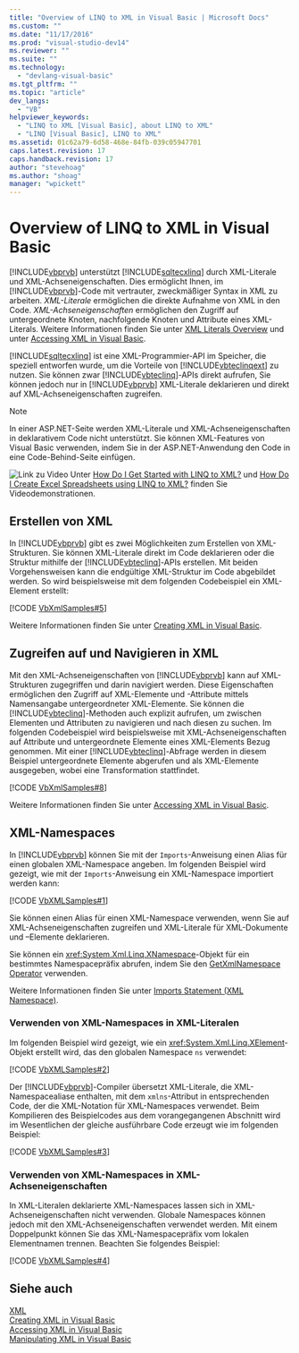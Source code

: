 ```yaml
---
title: "Overview of LINQ to XML in Visual Basic | Microsoft Docs"
ms.custom: ""
ms.date: "11/17/2016"
ms.prod: "visual-studio-dev14"
ms.reviewer: ""
ms.suite: ""
ms.technology: 
  - "devlang-visual-basic"
ms.tgt_pltfrm: ""
ms.topic: "article"
dev_langs: 
  - "VB"
helpviewer_keywords: 
  - "LINQ to XML [Visual Basic], about LINQ to XML"
  - "LINQ [Visual Basic], LINQ to XML"
ms.assetid: 01c62a79-6d58-468e-84fb-039c05947701
caps.latest.revision: 17
caps.handback.revision: 17
author: "stevehoag"
ms.author: "shoag"
manager: "wpickett"
---
```

# Overview of LINQ to XML in Visual Basic
[!INCLUDE[vbprvb](../../../../csharp/programming-guide/concepts/linq/includes/vbprvb_md.md)] unterstützt [!INCLUDE[sqltecxlinq](../../../../csharp/programming-guide/concepts/linq/includes/sqltecxlinq_md.md)] durch XML\-Literale und XML\-Achseneigenschaften.  Dies ermöglicht Ihnen, im [!INCLUDE[vbprvb](../../../../csharp/programming-guide/concepts/linq/includes/vbprvb_md.md)]\-Code mit vertrauter, zweckmäßiger Syntax in XML zu arbeiten. *XML\-Literale* ermöglichen die direkte Aufnahme von XML in den Code.  *XML\-Achseneigenschaften* ermöglichen den Zugriff auf untergeordnete Knoten, nachfolgende Knoten und Attribute eines XML\-Literals.  Weitere Informationen finden Sie unter [XML Literals Overview](../../../../visual-basic/programming-guide/language-features/xml/xml-literals-overview.md) und unter [Accessing XML in Visual Basic](../../../../visual-basic/programming-guide/language-features/xml/accessing-xml.md).  
  
 [!INCLUDE[sqltecxlinq](../../../../csharp/programming-guide/concepts/linq/includes/sqltecxlinq_md.md)] ist eine XML\-Programmier\-API im Speicher, die speziell entworfen wurde, um die Vorteile von [!INCLUDE[vbteclinqext](../../../../csharp/getting-started/includes/vbteclinqext_md.md)] zu nutzen.  Sie können zwar [!INCLUDE[vbteclinq](../../../../csharp/includes/vbteclinq_md.md)]\-APIs direkt aufrufen, Sie können jedoch nur in [!INCLUDE[vbprvb](../../../../csharp/programming-guide/concepts/linq/includes/vbprvb_md.md)] XML\-Literale deklarieren und direkt auf XML\-Achseneigenschaften zugreifen.  
  
> [!NOTE]
>  In einer ASP.NET\-Seite werden XML\-Literale und XML\-Achseneigenschaften in deklarativem Code nicht unterstützt.  Sie können XML\-Features von Visual Basic verwenden, indem Sie in der ASP.NET\-Anwendung den Code in eine Code\-Behind\-Seite einfügen.  
  
 ![Link zu Video](../../../../csharp/programming-guide/concepts/linq/media/playvideo.png "PlayVideo") Unter [How Do I Get Started with LINQ to XML?](http://go.microsoft.com/fwlink/?LinkId=143034) und [How Do I Create Excel Spreadsheets using LINQ to XML?](http://go.microsoft.com/fwlink/?LinkId=143536) finden Sie Videodemonstrationen.  
  
## Erstellen von XML  
 In [!INCLUDE[vbprvb](../../../../csharp/programming-guide/concepts/linq/includes/vbprvb_md.md)] gibt es zwei Möglichkeiten zum Erstellen von XML\-Strukturen.  Sie können XML\-Literale direkt im Code deklarieren oder die Struktur mithilfe der [!INCLUDE[vbteclinq](../../../../csharp/includes/vbteclinq_md.md)]\-APIs erstellen.  Mit beiden Vorgehensweisen kann die endgültige XML\-Struktur im Code abgebildet werden.  So wird beispielsweise mit dem folgenden Codebeispiel ein XML\-Element erstellt:  
  
 [!CODE [VbXmlSamples#5](../CodeSnippet/VS_Snippets_VBCSharp/VbXMLSamples#5)]  
  
 Weitere Informationen finden Sie unter [Creating XML in Visual Basic](../../../../visual-basic/programming-guide/language-features/xml/creating-xml.md).  
  
## Zugreifen auf und Navigieren in XML  
 Mit den XML\-Achseneigenschaften von [!INCLUDE[vbprvb](../../../../csharp/programming-guide/concepts/linq/includes/vbprvb_md.md)] kann auf XML\-Strukturen zugegriffen und darin navigiert werden.  Diese Eigenschaften ermöglichen den Zugriff auf XML\-Elemente und \-Attribute mittels Namensangabe untergeordneter XML\-Elemente.  Sie können die [!INCLUDE[vbteclinq](../../../../csharp/includes/vbteclinq_md.md)]\-Methoden auch explizit aufrufen, um zwischen Elementen und Attributen zu navigieren und nach diesen zu suchen.  Im folgenden Codebeispiel wird beispielsweise mit XML\-Achseneigenschaften auf Attribute und untergeordnete Elemente eines XML\-Elements Bezug genommen.  Mit einer [!INCLUDE[vbteclinq](../../../../csharp/includes/vbteclinq_md.md)]\-Abfrage werden in diesem Beispiel untergeordnete Elemente abgerufen und als XML\-Elemente ausgegeben, wobei eine Transformation stattfindet.  
  
 [!CODE [VbXmlSamples#8](../CodeSnippet/VS_Snippets_VBCSharp/VbXMLSamples#8)]  
  
 Weitere Informationen finden Sie unter [Accessing XML in Visual Basic](../../../../visual-basic/programming-guide/language-features/xml/accessing-xml.md).  
  
## XML\-Namespaces  
 In [!INCLUDE[vbprvb](../../../../csharp/programming-guide/concepts/linq/includes/vbprvb_md.md)] können Sie mit der `Imports`\-Anweisung einen Alias für einen globalen XML\-Namespace angeben.  Im folgenden Beispiel wird gezeigt, wie mit der `Imports`\-Anweisung ein XML\-Namespace importiert werden kann:  
  
 [!CODE [VbXMLSamples#1](../CodeSnippet/VS_Snippets_VBCSharp/VbXMLSamples#1)]  
  
 Sie können einen Alias für einen XML\-Namespace verwenden, wenn Sie auf XML\-Achseneigenschaften zugreifen und XML\-Literale für XML\-Dokumente und –Elemente deklarieren.  
  
 Sie können ein <xref:System.Xml.Linq.XNamespace>\-Objekt für ein bestimmtes Namespacepräfix abrufen, indem Sie den [GetXmlNamespace Operator](../../../../visual-basic/language-reference/operators/getxmlnamespace-operator.md) verwenden.  
  
 Weitere Informationen finden Sie unter [Imports Statement \(XML Namespace\)](../../../../visual-basic/language-reference/statements/imports-statement-xml-namespace.md).  
  
### Verwenden von XML\-Namespaces in XML\-Literalen  
 Im folgenden Beispiel wird gezeigt, wie ein <xref:System.Xml.Linq.XElement>\-Objekt erstellt wird, das den globalen Namespace `ns` verwendet:  
  
 [!CODE [VbXMLSamples#2](../CodeSnippet/VS_Snippets_VBCSharp/VbXMLSamples#2)]  
  
 Der [!INCLUDE[vbprvb](../../../../csharp/programming-guide/concepts/linq/includes/vbprvb_md.md)]\-Compiler übersetzt XML\-Literale, die XML\-Namespacealiase enthalten, mit dem `xmlns`\-Attribut in entsprechenden Code, der die XML\-Notation für XML\-Namespaces verwendet.  Beim Kompilieren des Beispielcodes aus dem vorangegangenen Abschnitt wird im Wesentlichen der gleiche ausführbare Code erzeugt wie im folgenden Beispiel:  
  
 [!CODE [VbXMLSamples#3](../CodeSnippet/VS_Snippets_VBCSharp/VbXMLSamples#3)]  
  
### Verwenden von XML\-Namespaces in XML\-Achseneigenschaften  
 In XML\-Literalen deklarierte XML\-Namespaces lassen sich in XML\-Achseneigenschaften nicht verwenden.  Globale Namespaces können jedoch mit den XML\-Achseneigenschaften verwendet werden.  Mit einem Doppelpunkt können Sie das XML\-Namespacepräfix vom lokalen Elementnamen trennen.  Beachten Sie folgendes Beispiel:  
  
 [!CODE [VbXMLSamples#4](../CodeSnippet/VS_Snippets_VBCSharp/VbXMLSamples#4)]  
  
## Siehe auch  
 [XML](../../../../visual-basic/programming-guide/language-features/xml/index.md)   
 [Creating XML in Visual Basic](../../../../visual-basic/programming-guide/language-features/xml/creating-xml.md)   
 [Accessing XML in Visual Basic](../../../../visual-basic/programming-guide/language-features/xml/accessing-xml.md)   
 [Manipulating XML in Visual Basic](../../../../visual-basic/programming-guide/language-features/xml/manipulating-xml.md)